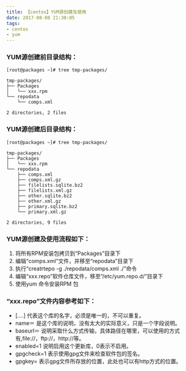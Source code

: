 ```yaml
---
title: 【centos】YUM源创建及使用
date: 2017-08-08 21:30:05
tags:
- centos
- yum
---
```


### YUM源创建前目录结构：

```shell
[root@packages ~]# tree tmp-packages/

tmp-packages/
├── Packages
│   └── xxx.rpm
└── repodata
    └── comps.xml

2 directories, 2 files
```

### YUM源创建后目录结构：

```shell
[root@packages ~]# tree tmp-packages/

tmp-packages/
├── Packages
│   └── xxx.rpm
└── repodata
    ├── comps.xml
    ├── comps.xml.gz
    ├── filelists.sqlite.bz2
    ├── filelists.xml.gz
    ├── other.sqlite.bz2
    ├── other.xml.gz
    ├── primary.sqlite.bz2
    └── primary.xml.gz

2 directories, 9 files
```

### YUM源创建及使用流程如下：

1. 将所有RPM安装包拷贝到“Packages”目录下
2. 编辑“comps.xml”文件，并移至“repodata”目录下
3. 执行“creatrtepo -g ./repodata/comps.xml ./”命令
4. 编辑“xxx.repo”软件仓库文件，移至“/etc/yum.repo.d/”目录下
5. 使用yum 命令安装RPM 包

### “xxx.repo”文件内容参考如下：

- [....]     代表这个库的名字，必须是唯一的，不可以重复。
- name＝     是这个库的说明，没有太大的实际意义，只是一个字段说明。
- baseurl＝  说明采取什么方式传输，具体路径在哪里，可以使用的方式有,file://，ftp://，http://等。
- enabled=1  说明启用这个更新库，0表示不启用。
- gpgcheck=1 表示使用gpg文件来检查软件包的签名。
- gpgkey=    表示gpg文件所存放的位置，此处也可以有http方式的位置。




